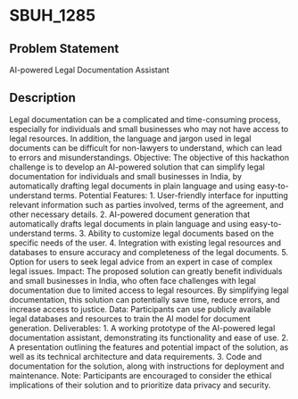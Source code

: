 # SBUH_1285
## Problem Statement
AI-powered Legal Documentation Assistant

## Description
Legal documentation can be a complicated and time-consuming process, especially for individuals and small businesses who may not have access to legal resources. In addition, the language and jargon used in legal documents can be difficult for non-lawyers to understand, which can lead to errors and misunderstandings. Objective: The objective of this hackathon challenge is to develop an AI-powered solution that can simplify legal documentation for individuals and small businesses in India, by automatically drafting legal documents in plain language and using easy-to-understand terms. Potential Features: 1. User-friendly interface for inputting relevant information such as parties involved, terms of the agreement, and other necessary details. 2. AI-powered document generation that automatically drafts legal documents in plain language and using easy-to-understand terms. 3. Ability to customize legal documents based on the specific needs of the user. 4. Integration with existing legal resources and databases to ensure accuracy and completeness of the legal documents. 5. Option for users to seek legal advice from an expert in case of complex legal issues. Impact: The proposed solution can greatly benefit individuals and small businesses in India, who often face challenges with legal documentation due to limited access to legal resources. By simplifying legal documentation, this solution can potentially save time, reduce errors, and increase access to justice. Data: Participants can use publicly available legal databases and resources to train the AI model for document generation. Deliverables: 1. A working prototype of the AI-powered legal documentation assistant, demonstrating its functionality and ease of use. 2. A presentation outlining the features and potential impact of the solution, as well as its technical architecture and data requirements. 3. Code and documentation for the solution, along with instructions for deployment and maintenance. Note: Participants are encouraged to consider the ethical implications of their solution and to prioritize data privacy and security.
